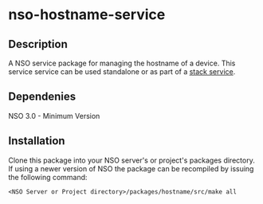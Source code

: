 # nso-hostname-service
## Description
A NSO service package for managing the hostname of a device.  This service service can be used standalone or as part of a [stack service](http://linktoNSOdocs/ncs.development.services.stacked_services.html "NSO Stack Service Documentation").
## Dependenies
NSO 3.0 - Minimum Version
## Installation
Clone this package into your NSO server's or project's packages directory.  If using a newer version of NSO the package can be recompiled by issuing the following command:

`<NSO Server or Project directory>/packages/hostname/src/make all`



